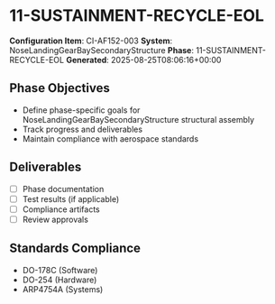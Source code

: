 # 11-SUSTAINMENT-RECYCLE-EOL

**Configuration Item**: CI-AF152-003
**System**: NoseLandingGearBaySecondaryStructure
**Phase**: 11-SUSTAINMENT-RECYCLE-EOL
**Generated**: 2025-08-25T08:06:16+00:00

## Phase Objectives
- Define phase-specific goals for NoseLandingGearBaySecondaryStructure structural assembly
- Track progress and deliverables
- Maintain compliance with aerospace standards

## Deliverables
- [ ] Phase documentation
- [ ] Test results (if applicable)
- [ ] Compliance artifacts
- [ ] Review approvals

## Standards Compliance
- DO-178C (Software)
- DO-254 (Hardware)
- ARP4754A (Systems)

